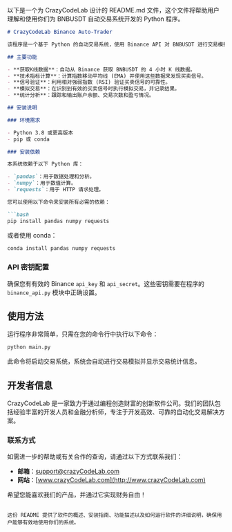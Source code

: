 以下是一个为 CrazyCodeLab 设计的 README.md 文件，这个文件将帮助用户理解和使用你们为 BNBUSDT 自动交易系统开发的 Python 程序。

```markdown
# CrazyCodeLab Binance Auto-Trader

该程序是一个基于 Python 的自动交易系统，使用 Binance API 对 BNBUSDT 进行交易模拟。系统的主要目标是通过技术分析，例如指数移动平均线和相对强弱指数，来识别交易机会。

## 主要功能

- **获取K线数据**：自动从 Binance 获取 BNBUSDT 的 4 小时 K 线数据。
- **技术指标计算**：计算指数移动平均线 (EMA) 并使用这些数据来发现买卖信号。
- **信号验证**：利用相对强弱指数 (RSI) 验证买卖信号的可靠性。
- **模拟交易**：在识别到有效的买卖信号时执行模拟交易，并记录结果。
- **统计分析**：跟踪和输出账户余额、交易次数和盈亏情况。

## 安装说明

### 环境需求

- Python 3.8 或更高版本
- pip 或 conda

### 安装依赖

本系统依赖于以下 Python 库：

- `pandas`：用于数据处理和分析。
- `numpy`：用于数值计算。
- `requests`：用于 HTTP 请求处理。

您可以使用以下命令来安装所有必需的依赖：

```bash
pip install pandas numpy requests
```

或者使用 conda：

```bash
conda install pandas numpy requests
```

### API 密钥配置

确保您有有效的 Binance `api_key` 和 `api_secret`。这些密钥需要在程序的 `binance_api.py` 模块中正确设置。

## 使用方法

运行程序非常简单，只需在您的命令行中执行以下命令：

```bash
python main.py
```

此命令将启动交易系统，系统会自动进行交易模拟并显示交易统计信息。

## 开发者信息

CrazyCodeLab 是一家致力于通过编程创造财富的创新软件公司。我们的团队包括经验丰富的开发人员和金融分析师，专注于开发高效、可靠的自动化交易解决方案。

### 联系方式

如需进一步的帮助或有关合作的查询，请通过以下方式联系我们：

- **邮箱**：support@crazyCodeLab.com
- **网站**：[www.crazyCodeLab.com](http://www.crazyCodeLab.com)

希望您能喜欢我们的产品，并通过它实现财务自由！
```

这份 README 提供了软件的概述、安装指南、功能描述以及如何运行软件的详细说明，确保用户能够有效地使用你们的系统。